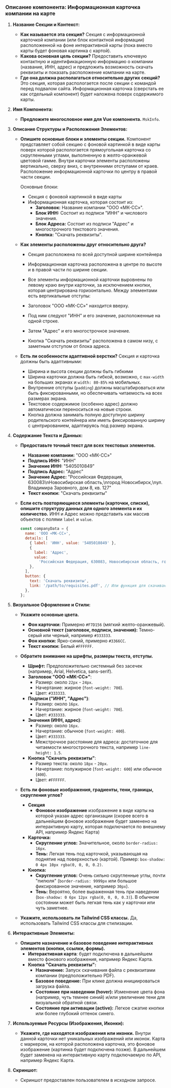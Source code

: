 ### Описание компонента: Информационная карточка компании на карте

1.  **Название Секции и Контекст:**

    - **Как называется эта секция?** Секция с информационной карточкой компании (или блок контактной информации) расположенной на фоне интерактивной карты (пока вместо карты будет фоновая картинка с картой).
    - **Какова основная цель секции?** Предоставить ключевую контактную и идентификационную информацию о компании (название, ИНН, адрес) и предложить возможность скачать реквизиты и показать расположение компании на карте.
    - **Где она должна располагаться относительно других секций?** Это секция, которая распологается после секции с командой перед подвалом сайта. Информационная карточка (сверстать ее как отдельный компонент) будет наложена поверх содержимого карты.

2.  **Имя Компонента:**

    - **Предложите многословное имя для Vue компонента.** `MskInfo`.

3.  **Описание Структуры и Расположения Элементов:**

    - **Опишите основные блоки и элементы секции.**
      Компонент представляет собой секцию с фоновой картинкой в виде карты поверх которой распологается прямоугольная карточка со скругленными углами, выполненную в желто-оранжевой цветовой гамме. Внутри карточки элементы расположены вертикально, сверху вниз, с внутренними отступами от краев. Расположение информационной карточки по центру в правой части секции.

      Основные блоки:

      - Секция с фоновой картинкой в виде карты
      - Информационная карточка, которая состоит из:
        - **Заголовок:** Название компании "ООО «МК-СС»".
        - **Блок ИНН:** Состоит из подписи "ИНН" и числового значения.
        - **Блок Адреса:** Состоит из подписи "Адрес" и многострочного текстового значения.
        - **Кнопка:** "Скачать реквизиты".

    - **Как элементы расположены друг относительно друга?**

      - Секция расположена по всей доступной ширине контейнера
      - Информационная карточка расположена в центре по высоте и в правой части по ширине секции.
      - Все элементы информационной карточки выровнены по левому краю внутри карточки, за исключением кнопки, которая центрирована горизонтально. Между элементами есть вертикальные отступы:

      - Заголовок "ООО «МК-СС»" находится вверху.
      - Под ним следуют "ИНН" и его значение, расположенные на одной строке.
      - Затем "Адрес" и его многострочное значение.
      - Кнопка "Скачать реквизиты" расположена в самом низу, с заметным отступом от блока адреса.

    - **Есть ли особенности адаптивной верстки?**
      Секция и карточка должны быть адаптивными:
      - Ширина и высота секции должны быть гибкими
      - Ширина карточки должна быть гибкой, возможно, с `max-width` на больших экранах и `width: 80-85%` на мобильных.
      - Внутренние отступы (`padding`) должны масштабироваться или быть фиксированными, но обеспечивать читаемость на всех размерах экрана.
      - Текстовое содержимое (особенно адрес) должно автоматически переноситься на новые строки.
      - Кнопка должна занимать полную доступную ширину родительского контейнера или иметь фиксированную ширину с центрированием, адаптируясь под размер экрана.

4.  **Содержание Текста и Данных:**

    - **Предоставьте точный текст для всех текстовых элементов.**

      - **Название компании:** "ООО «МК-СС»"
      - **Подпись ИНН:** "ИНН"
      - **Значение ИНН:** "5405010849"
      - **Подпись Адрес:** "Адрес"
      - **Значение Адрес:** "Российская Федерация, 630083\nНовосибирская область,\nгород Новосибирск,\nул. Владимира Заровного, дом 8, кв. 127"
      - **Текст кнопки:** "Скачать реквизиты"

    - **Если есть повторяющиеся элементы (карточки, списки), опишите структуру данных для одного элемента и их количество.**
      ИНН и Адрес можно представить как массив объектов с полями `label` и `value`.

      ```javascript
      const companyData = {
        name: 'ООО «МК-СС»',
        details: [
          { label: 'ИНН', value: '5405010849' },
          {
            label: 'Адрес',
            value:
              'Российская Федерация, 630083, Новосибирская область, город Новосибирск, ул. Владимира Заровного, дом 8, кв. 127',
          },
        ],
        button: {
          text: 'Скачать реквизиты',
          link: '/path/to/requisites.pdf', // Или функция для скачивания
        },
      };
      ```

5.  **Визуальное Оформление и Стили:**

    - **Укажите основные цвета.**

      - **Фон карточки:** Примерно `#F7D156` (мягкий желто-оранжевый).
      - **Основной текст (заголовок, подписи, значения):** Темно-серый или черный, например `#333333`.
      - **Фон кнопки:** Ярко-синий, примерно `#3366CC`.
      - **Текст кнопки:** Белый `#FFFFFF`.

    - **Обратите внимание на шрифты, размеры текста, отступы.**

      - **Шрифт:** Предположительно системный без засечек (например, Arial, Helvetica, sans-serif).
      - **Заголовок "ООО «МК-СС»"**:
        - Размер: около `22px` - `24px`.
        - Начертание: жирное (`font-weight: 700`).
        - Цвет: `#333333`.
      - **Подписи ("ИНН", "Адрес")**:
        - Размер: около `16px`.
        - Начертание: жирное (`font-weight: 700`).
        - Цвет: `#333333`.
      - **Значения (ИНН, адрес)**:
        - Размер: около `16px`.
        - Начертание: обычное (`font-weight: 400`).
        - Цвет: `#333333`.
        - Межстрочное расстояние для адреса: достаточное для читаемости многострочного текста, например `line-height: 1.5`.
      - **Кнопка "Скачать реквизиты"**:
        - Размер текста: около `18px` - `20px`.
        - Начертание: полужирное (`font-weight: 600`) или обычное (`400`).
        - Цвет: `#FFFFFF`.

    - **Есть ли фоновые изображения, градиенты, тени, границы, скругления углов?**

      - **Секция**
        - **Фоновое изображение** изображение в виде карты на которой указан адрес организации (скорее всего в дальнейшем фоновое изображение будет заменено на интерактивную карту, которая подключается по внешнему API, например Яндекс Карта)
      - **Карточка:**
        - **Скругление углов:** Значительное, около `border-radius: 16px`.
        - **Тень:** Легкая тень под карточкой, указывающая на поднятие над поверхностью (картой). Пример: `box-shadow: 0 4px 10px rgba(0, 0, 0, 0.2)`.
      - **Кнопка:**
        - **Скругление углов:** Очень сильно скругленные углы, почти "пилюля" (`border-radius: 9999px` или большое фиксированное значение, например `30px`).
        - **Тень:** Вероятно, более выраженная тень при наведении (`box-shadow: 0 6px 12px rgba(0, 0, 0, 0.3)`). В обычном состоянии может быть легкая тень как у карточки или чуть заметнее.

    - **Укажите, использовать ли Tailwind CSS классы.** Да, использовать Tailwind CSS классы для стилизации.

6.  **Интерактивные Элементы:**

    - **Опишите назначение и базовое поведение интерактивных элементов (кнопки, ссылки, формы).**
      - **Интерактивная карта**: будет подключена в дальнейшем вместо фонового изображения, например Яндекс Карта.
      - **Кнопка "Скачать реквизиты":**
        - **Назначение:** Запуск скачивания файла с реквизитами компании (предположительно PDF).
        - **Базовое поведение:** При клике должна инициироваться загрузка файла.
        - **Состояние при наведении (hover):** Изменение цвета фона (например, чуть темнее синий) и/или увеличение тени для визуальной обратной связи.
        - **Состояние при активации (active):** Легкое сжатие кнопки или более глубокий оттенок синего.

7.  **Используемые Ресурсы (Изображения, Иконки):**

    - **Укажите, где находятся изображения или иконки.** Внутри данной карточки нет уникальных изображений или иконок. Карта с маркером, на которой расположена карточка, это фоновое изображение (картинка будет подключена позже). В дальнейшем будет заменена на интерактивную карту подключаемую по API, например Яндекс Карта.

8.  **Скриншот:**

    - Скриншот предоставлен пользователем в исходном запросе.
